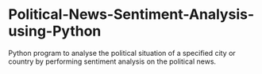 # Political-News-Sentiment-Analysis-using-Python
Python program to analyse the political situation of a specified city or country by performing sentiment analysis on the political news.
